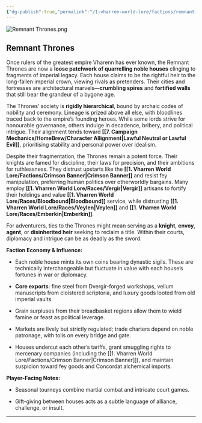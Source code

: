 ```yaml
---
{"dg-publish":true,"permalink":"/1-vharren-world-lore/factions/remnant-thrones/"}
---
```



![Remnant Thrones.png](/img/user/z.%20Assets/Remnant%20Thrones.png)
##  **Remnant Thrones**

Once rulers of the greatest empire Vharenn has ever known, the Remnant Thrones are now a **loose patchwork of quarrelling noble houses** clinging to fragments of imperial legacy. Each house claims to be the rightful heir to the long-fallen imperial crown, viewing rivals as pretenders. Their cities and fortresses are architectural marvels—**crumbling spires** and **fortified walls** that still bear the grandeur of a bygone age.

The Thrones’ society is **rigidly hierarchical**, bound by archaic codes of nobility and ceremony. Lineage is prized above all else, with bloodlines traced back to the empire’s founding heroes. While some lords strive for honourable governance, others indulge in decadence, bribery, and political intrigue. Their alignment tends toward **[[7. Campaign Mechanics/HomeBrew/Character Allignment\|Lawful Neutral or Lawful Evil]]**, prioritising stability and personal power over idealism.

Despite their fragmentation, the Thrones remain a potent force. Their knights are famed for discipline, their laws for precision, and their ambitions for ruthlessness. They distrust upstarts like the **[[1. Vharren World Lore/Factions/Crimson Banner\|Crimson Banner]]** and resist fey manipulation, preferring human politics over otherworldly bargains. Many employ **[[1. Vharren World Lore/Races/Vergir\|Vergir]]** artisans to fortify their holdings and value **[[1. Vharren World Lore/Races/Bloodbound\|Bloodbound]]** service, while distrusting **[[1. Vharren World Lore/Races/Veylen\|Veylen]]** and **[[1. Vharren World Lore/Races/Emberkin\|Emberkin]]**.

For adventurers, ties to the Thrones might mean serving as a **knight**, **envoy**, **agent**, or **disinherited heir** seeking to reclaim a title. Within their courts, diplomacy and intrigue can be as deadly as the sword.

**Faction Economy & Influence:**

- Each noble house mints its own coins bearing dynastic sigils. These are technically interchangeable but fluctuate in value with each house’s fortunes in war or diplomacy.
    
- **Core exports**: fine steel from Dvergir-forged workshops, vellum manuscripts from cloistered scriptoria, and luxury goods looted from old imperial vaults.
    
- Grain surpluses from their breadbasket regions allow them to wield famine or feast as political leverage.
    
- Markets are lively but strictly regulated; trade charters depend on noble patronage, with tolls on every bridge and gate.
    
- Houses undercut each other’s tariffs, grant smuggling rights to mercenary companies (including the [[1. Vharren World Lore/Factions/Crimson Banner\|Crimson Banner]]), and maintain suspicion toward fey goods and Concordat alchemical imports.
    

**Player-Facing Notes:**

- Seasonal tourneys combine martial combat and intricate court games.
    
- Gift-giving between houses acts as a subtle language of alliance, challenge, or insult.
    

---


